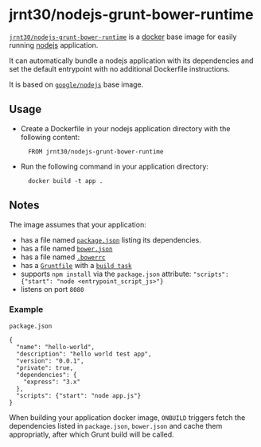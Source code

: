 # jrnt30/nodejs-grunt-bower-runtime

[`jrnt30/nodejs-grunt-bower-runtime`](https://index.docker.io/u/jrnt30/nodejs-grunt-bower-runtime) is a [docker](https://docker.io) base image for easily running [nodejs](https://nodejs.org) application.

It can automatically bundle a nodejs application with its dependencies and set the default entrypoint with no additional Dockerfile instructions.

It is based on [`google/nodejs`](https://index.docker.io/u/google/nodejs) base image.

## Usage

- Create a Dockerfile in your nodejs application directory with the following content:

        FROM jrnt30/nodejs-grunt-bower-runtime

- Run the following command in your application directory:

        docker build -t app .

## Notes

The image assumes that your application:

- has a file named [`package.json`](https://www.npmjs.org/doc/json.html) listing its dependencies.
- has a file named [`bower.json`](http://bower.io/docs/creating-packages/)
- has a file named [`.bowerrc`](http://bower.io/docs/config/)
- has a [`Gruntfile`](http://gruntjs.com/sample-gruntfile) with a [`build task`](http://gruntjs.com/creating-tasks)
- supports `npm install` via the  `package.json` attribute: `"scripts": {"start": "node <entrypoint_script_js>"}`
- listens on port `8080`

### Example

`package.json`

    {
      "name": "hello-world",
      "description": "hello world test app",
      "version": "0.0.1",
      "private": true,
      "dependencies": {
        "express": "3.x"
      },
      "scripts": {"start": "node app.js"}
    }

When building your application docker image, `ONBUILD` triggers fetch the dependencies listed in `package.json`, `bower.json` and cache them appropriatly, after which Grunt build will be called.
